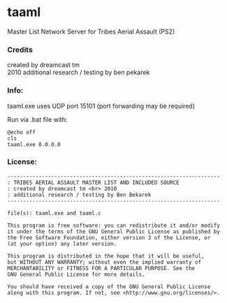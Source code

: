 # taaml

Master List Network Server for Tribes Aerial Assault (PS2)

### Credits

created by dreamcast tm <br> 2010
additional research / testing by ben pekarek

### Info:

taaml.exe uses UDP port 15101 (port forwarding may be required)

Run via .bat file with:

```
@echo off
cls
taaml.exe 0.0.0.0
```

### License:

```
--------------------------------------------------------------------
: TRIBES AERIAL ASSAULT MASTER LIST AND INCLUDED SOURCE
: created by dreamcast tm <br> 2010
: additional research / testing by Ben Bekarek
--------------------------------------------------------------------

file(s): taaml.exe and taaml.c

This program is free software: you can redistribute it and/or modify
it under the terms of the GNU General Public License as published by
the Free Software Foundation, either version 3 of the License, or
(at your option) any later version.

This program is distributed in the hope that it will be useful,
but WITHOUT ANY WARRANTY; without even the implied warranty of
MERCHANTABILITY or FITNESS FOR A PARTICULAR PURPOSE. See the
GNU General Public License for more details.

You should have received a copy of the GNU General Public License
along with this program. If not, see <http://www.gnu.org/licenses/>.
```
